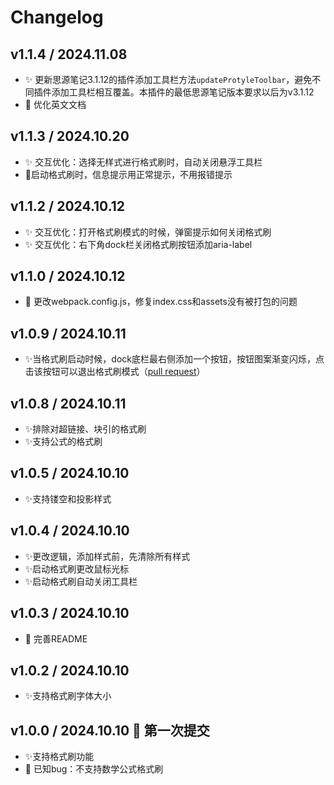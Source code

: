 # Changelog

## v1.1.4 / 2024.11.08

- ✨ 更新思源笔记3.1.12的插件添加工具栏方法`updateProtyleToolbar`，避免不同插件添加工具栏相互覆盖。本插件的最低思源笔记版本要求以后为v3.1.12
- 📝 优化英文文档



## v1.1.3 / 2024.10.20
- ✨ 交互优化：选择无样式进行格式刷时，自动关闭悬浮工具栏
- 💄启动格式刷时，信息提示用正常提示，不用报错提示

## v1.1.2 / 2024.10.12
- ✨ 交互优化：打开格式刷模式的时候，弹窗提示如何关闭格式刷
- ✨ 交互优化：右下角dock栏关闭格式刷按钮添加aria-label

## v1.1.0 / 2024.10.12
- 🐛 更改webpack.config.js，修复index.css和assets没有被打包的问题


## v1.0.9 / 2024.10.11
- ✨当格式刷启动时候，dock底栏最右侧添加一个按钮，按钮图案渐变闪烁，点击该按钮可以退出格式刷模式（[pull request](https://github.com/Achuan-2/siyuan-plugin-formatPainter/pull/1)）

## v1.0.8 / 2024.10.11
- ✨排除对超链接、块引的格式刷
- ✨支持公式的格式刷

## v1.0.5 / 2024.10.10 
- ✨支持镂空和投影样式

## v1.0.4 / 2024.10.10 
- ✨更改逻辑，添加样式前，先清除所有样式
- ✨启动格式刷更改鼠标光标
- ✨启动格式刷自动关闭工具栏
## v1.0.3 / 2024.10.10
- 📝 完善README
## v1.0.2 / 2024.10.10 
- ✨支持格式刷字体大小

## v1.0.0 / 2024.10.10 🎉 第一次提交
- ✨支持格式刷功能
- 🐛 已知bug：不支持数学公式格式刷

